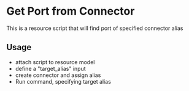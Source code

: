 # Get Port from Connector
This is a resource script that will find port of specified connector alias

## Usage
- attach script to resource model
- define a "target_alias" input
- create connector and assign alias
- Run command, specifying target alias